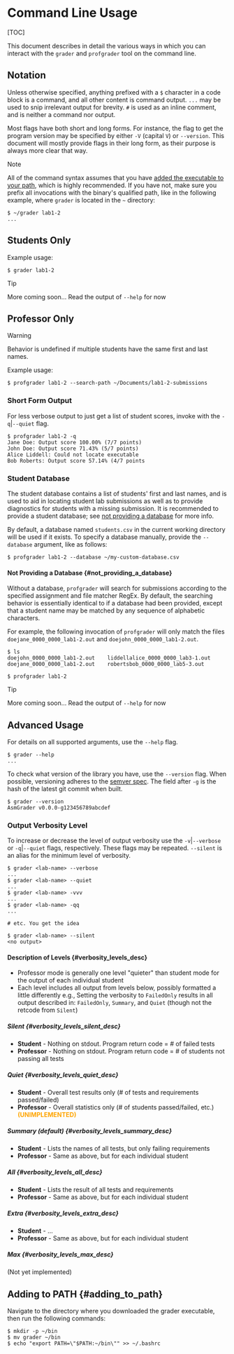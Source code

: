 # Command Line Usage

[TOC]

This document describes in detail the various ways in which you can interact with the `grader` and `profgrader` tool on the command line. 


## Notation

<!-- FIXME: Highlighted commands, `$` especially, would be nice -->

Unless otherwise specified, anything prefixed with a `$` character in a code block is a command, and all other content is command output. `...` may be used to snip irrelevant output for brevity. `#` is used as an inline comment, and is neither a command nor output.

Most flags have both short and long forms. For instance, the flag to get the program version may be specified by either `-V` (capital `V`) or `--version`. This document will mostly provide flags in their long form, as their purpose is always more clear that way.

> [!NOTE]
> All of the command syntax assumes that you have [added the executable to your path](#adding_to_path), which is highly recommended. If you have not, make sure you prefix all invocations with the binary's qualified path, like in the following example, where `grader` is located in the `~` directory:
> ```command
> $ ~/grader lab1-2
> ...
> ```

## Students Only

Example usage:

```command
$ grader lab1-2
```

> [!TIP]
> More coming soon...
> Read the output of `--help` for now

## Professor Only

> [!WARNING]
> Behavior is undefined if multiple students have the same first and last names.

Example usage:

```command
$ profgrader lab1-2 --search-path ~/Documents/lab1-2-submissions
```

### Short Form Output

For less verbose output to just get a list of student scores, invoke with the `-q`|`--quiet` flag.

```console
$ profgrader lab1-2 -q
Jane Doe: Output score 100.00% (7/7 points)
John Doe: Output score 71.43% (5/7 points)
Alice Liddell: Could not locate executable
Bob Roberts: Output score 57.14% (4/7 points
```

### Student Database

The student database contains a list of students' first and last names, and is used to aid in locating student lab submissions as well as to provide diagnostics for students with a missing submission. It is recommended to provide a student database; see [not providing a database](#not_providing_a_database) for more info.

By default, a database named `students.csv` in the current working directory will be used if it exists. To specify a database manually, provide the `--database` argument, like as follows:

```command
$ profgrader lab1-2 --database ~/my-custom-database.csv
```

#### Not Providing a Database {#not_providing_a_database}

Without a database, `profgrader` will search for submissions according to the specified assignment and file matcher RegEx. By default, the searching behavior is essentially identical to if a database had been provided, except that a student name may be matched by any sequence of alphabetic characters.

For example, the following invocation of `profgrader` will only match the files `doejane_0000_0000_lab1-2.out` and `doejohn_0000_0000_lab1-2.out`.

```command
$ ls
doejohn_0000_0000_lab1-2.out    liddellalice_0000_0000_lab3-1.out  
doejane_0000_0000_lab1-2.out    robertsbob_0000_0000_lab5-3.out  

$ profgrader lab1-2
```

> [!TIP]
> More coming soon...
> Read the output of `--help` for now


## Advanced Usage

For details on all supported arguments, use the `--help` flag.

```command
$ grader --help
...
```

To check what version of the library you have, use the `--version` flag. When possible, versioning adheres to the [semver spec](https://semver.org/). The field after `-g` is the hash of the latest git commit when built.

```command
$ grader --version
AsmGrader v0.0.0-g123456789abcdef
```

### Output Verbosity Level
To increase or decrease the level of output verbosity use the `-v`|`--verbose` or `-q`|`--quiet` flags, respectively. These flags may be repeated. `--silent` is an alias for the minimum level of verbosity.
```command
$ grader <lab-name> --verbose
...
$ grader <lab-name> --quiet
...
$ grader <lab-name> -vvv
...
$ grader <lab-name> -qq
...

# etc. You get the idea

$ grader <lab-name> --silent
<no output>
```


#### Description of Levels {#verbosity_levels_desc}
 - Professor mode is generally one level "quieter" than student mode for the output of each individual student
 - Each level includes all output from levels below, possibly formatted a little differently
   e.g., Setting the verbosity to `FailedOnly` results in all output described in:
        `FailedOnly`, `Summary`, and `Quiet` (though not the retcode from `Silent`)

##### Silent {#verbosity_levels_silent_desc}

- **Student** - Nothing on stdout. Program return code = # of failed tests
- **Professor** - Nothing on stdout. Program return code = # of students not passing all tests

##### Quiet {#verbosity_levels_quiet_desc}

- **Student** - Overall test results only (# of tests and requirements passed/failed)
- **Professor** - Overall statistics only (# of students passed/failed, etc.) <span style="color:orange;font-weight:bold">(UNIMPLEMENTED)</span>

##### Summary (default) {#verbosity_levels_summary_desc}

- **Student** - Lists the names of all tests, but only failing requirements
- **Professor**  - Same as above, but for each individual student

##### All {#verbosity_levels_all_desc}
- **Student** - Lists the result of all tests and requirements
- **Professor**  - Same as above, but for each individual student

##### Extra {#verbosity_levels_extra_desc}

- **Student** - ...
- **Professor**  - Same as above, but for each individual student

##### Max {#verbosity_levels_max_desc}

(Not yet implemented)

## Adding to PATH {#adding_to_path}

Navigate to the directory where you downloaded the grader executable, then run the following commands:

```command
$ mkdir -p ~/bin
$ mv grader ~/bin
$ echo "export PATH=\"$PATH:~/bin\"" >> ~/.bashrc
```
